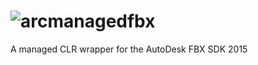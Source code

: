 ![arcmanagedfbx](http://i.imgur.com/y6Ggitr.png)
====
A managed CLR wrapper for the AutoDesk FBX SDK 2015
